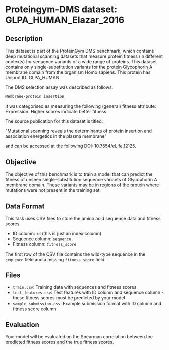 
# Proteingym-DMS dataset: GLPA_HUMAN_Elazar_2016

## Description

This dataset is part of the ProteinGym DMS benchmark, which contains deep mutational scanning datasets that measure
protein fitness (in different contexts) for sequence variants of a wide range of proteins. This dataset contains
only single-substitution variants for the protein Glycophorin A membrane domain from the organism Homo sapiens. This protein has Uniprot ID: GLPA_HUMAN. 

The DMS selection assay was described as follows: 

    Membrane-protein insertion

It was categorised as measuring the following (general) fitness attribute: Expression. Higher scores indicate better fitness.

The source publication for this dataset is titled: 

"Mutational scanning reveals the determinants of protein insertion and association energetics in the plasma membrane"

and can be accessed at the following DOI: 10.7554/eLife.12125.

## Objective

The objective of this benchmark is to train a model that can predict the fitness of unseen single-substitution sequence variants of Glycophorin A membrane domain.
These variants may be in regions of the protein where mutations were not present in the training set.

## Data Format

This task uses CSV files to store the amino acid sequence data and fitness scores.
- ID column: `id` (this is just an index column)
- Sequence column: `sequence`
- Fitness column: `fitness_score`

The first row of the CSV file contains the wild-type sequence in the `sequence` field and a missing `fitness_score` field.

## Files

- `train.csv`: Training data with sequences and fitness scores
- `test_features.csv`: Test features with ID column and sequence column - these fitness scores must be predicted by your model
- `sample_submission.csv`: Example submission format with ID column and fitness score column

## Evaluation

Your model will be evaluated on the Spearman correlation between the predicted fitness scores and the true fitness scores.
